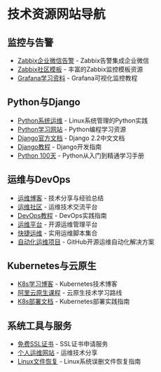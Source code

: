 # 技术资源网站导航

## 监控与告警
- [Zabbix企业微信告警](https://github.com/si7eka/Zabbix-message-send-to-wechaqun) - Zabbix告警集成企业微信
- [Zabbix社区模板](https://github.com/monitoringartist/zabbix-community-repos) - 丰富的Zabbix监控模板资源
- [Grafana学习资料](https://www.bilibili.com/read/cv6075326/?from=readlist) - Grafana可视化监控教程

## Python与Django
- [Python系统运维](https://github.com/lalor/python_for_linux_system_administration) - Linux系统管理的Python实践
- [Python学习网站](https://www.zmrenwu.com/) - Python编程学习资源
- [Django官方文档](https://docs.djangoproject.com/zh-hans/2.2/genindex/) - Django 2.2中文文档
- [Django教程](https://www.dusaiphoto.com/article/detail/2/) - Django开发指南
- [Python 100天](https://github.com/jackfrued/Python-100-Days) - Python从入门到精通学习手册

## 运维与DevOps
- [运维博客](http://www.52wiki.cn/) - 技术分享与经验总结
- [运维社区](http://www.opsroad.com/) - 运维技术交流平台
- [DevOps教程](http://www.devopsedu.com/) - DevOps实践指南
- [运维平台](https://github.com/opendevops-cn) - 开源运维管理平台
- [快捷运维](https://gitee.com/aqztcom/kjyw) - 实用运维脚本集合
- [自动化运维项目](https://github.com/iopsgroup/imoocc) - GitHub开源运维自动化解决方案

## Kubernetes与云原生
- [K8s学习博客](https://shenshengkun.github.io) - Kubernetes技术博客
- [阿里云原生课程](https://edu.aliyun.com/roadmap/cloudnative) - 云原生技术学习路线
- [K8s部署文档](https://www.cuiliangblog.cn/blog/section-6/) - Kubernetes部署实践指南

## 系统工具与服务
- [免费SSL证书](https://freessl.cn/) - SSL证书申请服务
- [个人运维网站](https://dbawsp.com/tag/zabbix) - 运维技术分享
- [Linux文件恢复](http://www.yunweipai.com/36796.html) - Linux系统误删文件恢复指南

